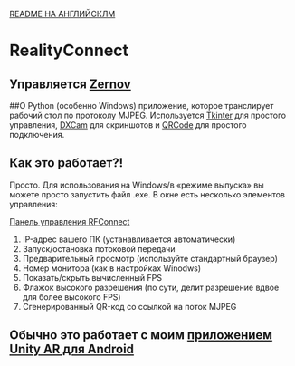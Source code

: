 [README НА АНГЛИЙСКЛМ](./README.md)

# RealityConnect

## Управляется [Zernov](https://www.youtube.com/@zernovtech)

##О
Python (особенно Windows) приложение, которое транслирует рабочий стол по протоколу MJPEG.
Используется [Tkinter](https://docs.python.org/3/library/tkinter.html) для простого управления, [DXCam](https://github.com/ra1nty/DXcam) для скриншотов и [QRCode](https://pypi.org/project/qrcode/) для простого подключения.

## Как это работает?!

Просто. Для использования на Windows/в «режиме выпуска» вы можете просто запустить файл .exe. В окне есть несколько элементов управления:

[Панель управления RFConnect](https://github.com/user-attachments/assets/b5c59837-13c6-4216-ace1-280b9056b6a4)
1. IP-адрес вашего ПК (устанавливается автоматически)
2. Запуск/остановка потоковой передачи
3. Предварительный просмотр (используйте стандартный браузер)
4. Номер монитора (как в настройках Winodws)
5. Показать/скрыть вычисленный FPS
6. Флажок высокого разрешения (по сути, делит разрешение вдвое для более высокого FPS)
7. Сгенерированный QR-код со ссылкой на поток MJPEG

## Обычно это работает с моим [приложением Unity AR для Android](https://github.com/ZernovTechno/AR)
